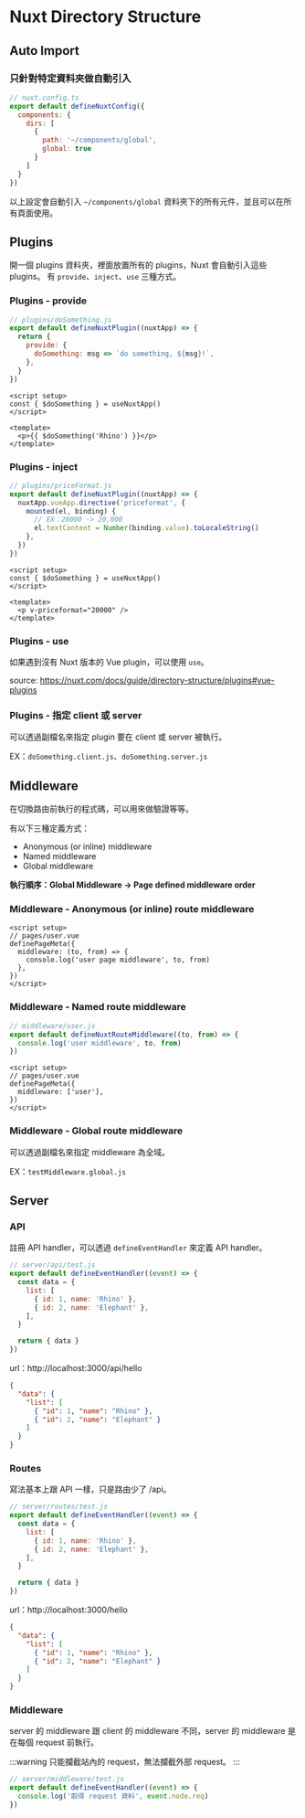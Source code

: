 # Nuxt Directory Structure

## Auto Import

### 只針對特定資料夾做自動引入

```js
// nuxt.config.ts
export default defineNuxtConfig({
  components: {
    dirs: [
      {
        path: '~/components/global',
        global: true
      }
    ]
  }
})
```

以上設定會自動引入 `~/components/global` 資料夾下的所有元件，並且可以在所有頁面使用。

## Plugins

開一個 plugins 資料夾，裡面放置所有的 plugins，Nuxt 會自動引入這些 plugins。
有 `provide`、`inject`、`use` 三種方式。

### Plugins - provide

```js
// plugins/doSomething.js
export default defineNuxtPlugin((nuxtApp) => {
  return {
    provide: {
      doSomething: msg => `do something, ${msg}!`,
    },
  }
})
```

```vue
<script setup>
const { $doSomething } = useNuxtApp()
</script>

<template>
  <p>{{ $doSomething('Rhino') }}</p>
</template>
```

### Plugins - inject

```js
// plugins/priceFormat.js
export default defineNuxtPlugin((nuxtApp) => {
  nuxtApp.vueApp.directive('priceformat', {
    mounted(el, binding) {
      // EX：20000 -> 20,000
      el.textContent = Number(binding.value).toLocaleString()
    },
  })
})
```

```vue
<script setup>
const { $doSomething } = useNuxtApp()
</script>

<template>
  <p v-priceformat="20000" />
</template>
```

### Plugins - use

如果遇到沒有 Nuxt 版本的 Vue plugin，可以使用 `use`。

source: https://nuxt.com/docs/guide/directory-structure/plugins#vue-plugins

### Plugins - 指定 client 或 server

可以透過副檔名來指定 plugin 要在 client 或 server 被執行。

EX：`doSomething.client.js`、`doSomething.server.js`

## Middleware

在切換路由前執行的程式碼，可以用來做驗證等等。

有以下三種定義方式：

- Anonymous (or inline) middleware
- Named middleware
- Global middleware

**執行順序：Global Middleware -> Page defined middleware order**

### Middleware - Anonymous (or inline) route middleware

```vue
<script setup>
// pages/user.vue
definePageMeta({
  middleware: (to, from) => {
    console.log('user page middleware', to, from)
  },
})
</script>
```

### Middleware - Named route middleware

```js
// middleware/user.js
export default defineNuxtRouteMiddleware((to, from) => {
  console.log('user middleware', to, from)
})
```

```vue
<script setup>
// pages/user.vue
definePageMeta({
  middleware: ['user'],
})
</script>
```

### Middleware - Global route middleware

可以透過副檔名來指定 middleware 為全域。

EX：`testMiddleware.global.js`

## Server

### API

註冊 API handler，可以透過 `defineEventHandler` 來定義 API handler。

```js
// server/api/test.js
export default defineEventHandler((event) => {
  const data = {
    list: [
      { id: 1, name: 'Rhino' },
      { id: 2, name: 'Elephant' },
    ],
  }

  return { data }
})
```

url：http://localhost:3000/api/hello

```json
{
  "data": {
    "list": [
      { "id": 1, "name": "Rhino" },
      { "id": 2, "name": "Elephant" }
    ]
  }
}
```

### Routes

寫法基本上跟 API 一樣，只是路由少了 /api。

```js
// server/routes/test.js
export default defineEventHandler((event) => {
  const data = {
    list: [
      { id: 1, name: 'Rhino' },
      { id: 2, name: 'Elephant' },
    ],
  }

  return { data }
})
```

url：http://localhost:3000/hello

```json
{
  "data": {
    "list": [
      { "id": 1, "name": "Rhino" },
      { "id": 2, "name": "Elephant" }
    ]
  }
}
```

### Middleware

server 的 middleware 跟 client 的 middleware 不同，server 的 middleware 是在每個 request 前執行。

:::warning
只能攔截站內的 request，無法攔截外部 request。
:::

```js
// server/middleware/test.js
export default defineEventHandler((event) => {
  console.log('取得 request 資料', event.node.req)
})
```
